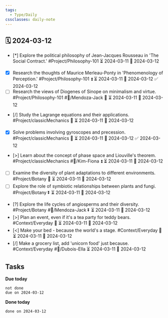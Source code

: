 ```yaml
---
tags:
  - Type/Daily
cssclasses: daily-note
---
```


## 🗓️ 2024-03-12

- [*] Explore the political philosophy of Jean-Jacques Rousseau in 'The Social Contract.' #Project/Philosophy-101 ⏳ 2024-03-11 📅 2024-03-12
- [x] Research the thoughts of Maurice Merleau-Ponty in 'Phenomenology of Perception.' #Project/Philosophy-101 ⏫ ⏳ 2024-03-11 📅 2024-03-12 ✅ 2024-03-12
- [ ] Research the views of Diogenes of Sinope on minimalism and virtue. #Project/Philosophy-101 #👤/Mendoza-Jack 🔼 ⏳ 2024-03-11 📅 2024-03-12
- [/] Study the Lagrange equations and their applications. #Project/classicMechanics 🔼 ⏳ 2024-03-11 📅 2024-03-12
- [x] Solve problems involving gyroscopes and precession. #Project/classicMechanics 🔼 ⏳ 2024-03-11 📅 2024-03-12 ✅ 2024-03-12
- [>] Learn about the concept of phase space and Liouville's theorem. #Project/classicMechanics #👤/Kim-Fiona ⏫ ⏳ 2024-03-11 📅 2024-03-12
- [ ] Examine the diversity of plant adaptations to different environments. #Project/Botany 🔽 ⏳ 2024-03-11 📅 2024-03-12
- [ ] Explore the role of symbiotic relationships between plants and fungi. #Project/Botany ⏬ ⏳ 2024-03-11 📅 2024-03-12
- [?] Explore the life cycles of angiosperms and their diversity. #Project/Botany #👤/Mendoza-Jack ⏬ ⏳ 2024-03-11 📅 2024-03-12
- [>] Plan an event, even if it's a tea party for teddy bears. #Context/Everyday 🔼 ⏳ 2024-03-11 📅 2024-03-12
- [<] Make your bed - because the world's a stage. #Context/Everyday 🔺 ⏳ 2024-03-11 📅 2024-03-12
- [/] Make a grocery list, add 'unicorn food' just because. #Context/Everyday #👤/Dubois-Ella ⏳ 2024-03-11 📅 2024-03-12

## Tasks

**Due today**

```tasks
not done
due on 2024-03-12
```

**Done today**

```tasks
done on 2024-03-12
```
            